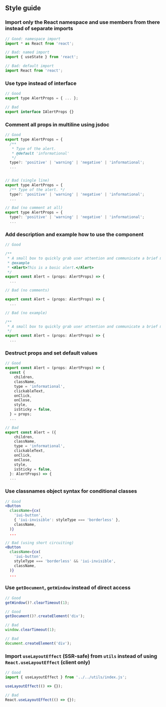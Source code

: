 ## Style guide

### Import only the React namespace and use members from there instead of separate imports

```jsx
// Good: namespace import
import * as React from 'react';
```

```jsx
// Bad: named import
import { useState } from 'react';
```

```jsx
// Bad: default import
import React from 'react';
```

### Use type instead of interface

```jsx
// Good
export type AlertProps = { ... };
```

```jsx
// Bad
export interface IAlertProps {}
```

### Comment all props in multiline using jsdoc

```jsx
// Good
export type AlertProps = {
  /**
   * Type of the alert.
   * @default 'informational'
   */
  type?: 'positive' | 'warning' | 'negative' | 'informational';
  ...
```

```jsx

// Bad (single line)
export type AlertProps = {
  /** Type of the alert. */
  type?: 'positive' | 'warning' | 'negative' | 'informational';
  ...
```

```jsx
// Bad (no comment at all)
export type AlertProps = {
  type?: 'positive' | 'warning' | 'negative' | 'informational';
  ...
```

### Add description and example how to use the component

```jsx
// Good

/**
 * A small box to quickly grab user attention and communicate a brief message.
 * @example
 * <Alert>This is a basic alert.</Alert>
 */
export const Alert = (props: AlertProps) => {
  ...
```

```jsx
// Bad (no comments)

export const Alert = (props: AlertProps) => {
  ...
```

```jsx
// Bad (no example)

/**
 * A small box to quickly grab user attention and communicate a brief message.
 */
export const Alert = (props: AlertProps) => {
  ...
```

### Destruct props and set default values

```jsx
// Good
export const Alert = (props: AlertProps) => {
  const {
    children,
    className,
    type = 'informational',
    clickableText,
    onClick,
    onClose,
    style,
    isSticky = false,
  } = props;
  ...
```

```jsx
// Bad
export const Alert = ({
    children,
    className,
    type = 'informational',
    clickableText,
    onClick,
    onClose,
    style,
    isSticky = false,
  }: AlertProps) => {
  ...
```

### Use classnames object syntax for conditional classes

```jsx
// Good
<Button
  className={cx(
    'iui-button',
    { 'iui-invisible': styleType === 'borderless' },
    className,
  )}
  ...
```

```jsx
// Bad (using short circuiting)
<Button
  className={cx(
    'iui-button',
    styleType === 'borderless' && 'iui-invisible',
    className,
  )}
  ...
```

### Use `getDocument`, `getWindow` instead of direct access

```jsx
// Good
getWindow()?.clearTimeout(1);
```

```jsx
// Good
getDocument()?.createElement('div');
```

```jsx
// Bad
window.clearTimeout(1);
```

```jsx
// Bad
document.createElement('div');
```

### Import `useLayoutEffect` (SSR-safe) from `utils` instead of using `React.useLayoutEffect` (client only)

```jsx
// Good
import { useLayoutEffect } from '../../utils/index.js';

useLayoutEffect(() => {});
```

```jsx
// Bad
React.useLayoutEffect(() => {});
```
